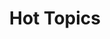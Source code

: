 ---
ee_id_show: '4258'
site: '1'
type: '5'
title: Hot Topics
url: hot-topics
year: '2015'
venue: Lisson Gallery
state_country: Milan
pitch: "​Would you believe me if I told you this was my first <i>sculpture</i> show?
  ;-)"
ps: "...think “Your Performance” might b 1 of the best things I ever made FYI. The
  Italians were def on the same page of these FYI / also. Uuuugh, luv Italy."
imgs: lisson-milan-2015-04-install-05-database-JH.jpg,lisson-milan-2015-04-install-09-database-JH.jpg,lisson-milan-2015-04-install-07-database-JH.jpg,lisson-milan-2015-04-install-11-database-JH.jpg,lisson-milan-2015-04-install-12-database-JH.jpg,lisson-milan-2015-04-install-10-database-JH.jpg,lisson-milan-2015-04-install-14-database-JH.jpg,lisson-milan-2015-04-install-15-database-JH.jpg
things: "[4251] [2015-001-high-lyfe] 2015-001 High Lyfe,[4252] [2015-002-leafs] 2015-002
  Leafs,[4253] [2015-003-clarity] 2015-003 Clarity,[4254] [2015-004-first-class] 2015-004
  First Class,[4255] [2015-005-started-the-bottom] 2015-005 Started @ The Bottom,[4256]
  [2015-006-misfits] 2015-006 Misfits,[4257] [2015-007-your-performance] 2015-007
  Your Performance"
layout: shows
---